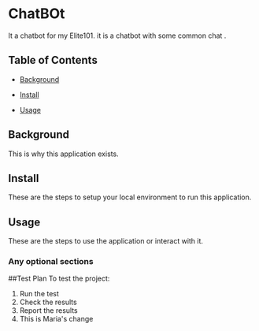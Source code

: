 # ChatBOt

It a chatbot for my Elite101. it is a chatbot with some common chat .

## Table of Contents

- [Background](#background)

- [Install](#install)

- [Usage](#usage)

## Background

This is why this application exists.

## Install

These are the steps to setup your local environment to run this application.

## Usage

These are the steps to use the application or interact with it.

### Any optional sections


##Test Plan
To test the project:

1. Run the test
2. Check the results
3. Report the results
4. This is Maria's change
